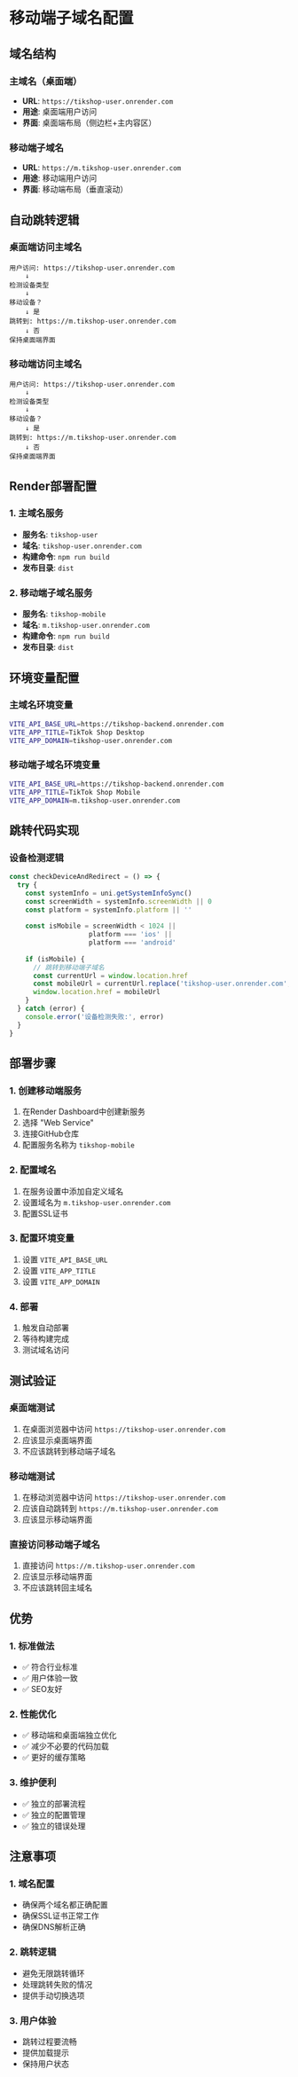 # 移动端子域名配置

## 域名结构

### 主域名（桌面端）
- **URL**: `https://tikshop-user.onrender.com`
- **用途**: 桌面端用户访问
- **界面**: 桌面端布局（侧边栏+主内容区）

### 移动端子域名
- **URL**: `https://m.tikshop-user.onrender.com`
- **用途**: 移动端用户访问
- **界面**: 移动端布局（垂直滚动）

## 自动跳转逻辑

### 桌面端访问主域名
```
用户访问: https://tikshop-user.onrender.com
    ↓
检测设备类型
    ↓
移动设备？
    ↓ 是
跳转到: https://m.tikshop-user.onrender.com
    ↓ 否
保持桌面端界面
```

### 移动端访问主域名
```
用户访问: https://tikshop-user.onrender.com
    ↓
检测设备类型
    ↓
移动设备？
    ↓ 是
跳转到: https://m.tikshop-user.onrender.com
    ↓ 否
保持桌面端界面
```

## Render部署配置

### 1. 主域名服务
- **服务名**: `tikshop-user`
- **域名**: `tikshop-user.onrender.com`
- **构建命令**: `npm run build`
- **发布目录**: `dist`

### 2. 移动端子域名服务
- **服务名**: `tikshop-mobile`
- **域名**: `m.tikshop-user.onrender.com`
- **构建命令**: `npm run build`
- **发布目录**: `dist`

## 环境变量配置

### 主域名环境变量
```bash
VITE_API_BASE_URL=https://tikshop-backend.onrender.com
VITE_APP_TITLE=TikTok Shop Desktop
VITE_APP_DOMAIN=tikshop-user.onrender.com
```

### 移动端子域名环境变量
```bash
VITE_API_BASE_URL=https://tikshop-backend.onrender.com
VITE_APP_TITLE=TikTok Shop Mobile
VITE_APP_DOMAIN=m.tikshop-user.onrender.com
```

## 跳转代码实现

### 设备检测逻辑
```javascript
const checkDeviceAndRedirect = () => {
  try {
    const systemInfo = uni.getSystemInfoSync()
    const screenWidth = systemInfo.screenWidth || 0
    const platform = systemInfo.platform || ''
    
    const isMobile = screenWidth < 1024 || 
                    platform === 'ios' || 
                    platform === 'android'
    
    if (isMobile) {
      // 跳转到移动端子域名
      const currentUrl = window.location.href
      const mobileUrl = currentUrl.replace('tikshop-user.onrender.com', 'm.tikshop-user.onrender.com')
      window.location.href = mobileUrl
    }
  } catch (error) {
    console.error('设备检测失败:', error)
  }
}
```

## 部署步骤

### 1. 创建移动端服务
1. 在Render Dashboard中创建新服务
2. 选择 "Web Service"
3. 连接GitHub仓库
4. 配置服务名称为 `tikshop-mobile`

### 2. 配置域名
1. 在服务设置中添加自定义域名
2. 设置域名为 `m.tikshop-user.onrender.com`
3. 配置SSL证书

### 3. 配置环境变量
1. 设置 `VITE_API_BASE_URL`
2. 设置 `VITE_APP_TITLE`
3. 设置 `VITE_APP_DOMAIN`

### 4. 部署
1. 触发自动部署
2. 等待构建完成
3. 测试域名访问

## 测试验证

### 桌面端测试
1. 在桌面浏览器中访问 `https://tikshop-user.onrender.com`
2. 应该显示桌面端界面
3. 不应该跳转到移动端子域名

### 移动端测试
1. 在移动浏览器中访问 `https://tikshop-user.onrender.com`
2. 应该自动跳转到 `https://m.tikshop-user.onrender.com`
3. 应该显示移动端界面

### 直接访问移动端子域名
1. 直接访问 `https://m.tikshop-user.onrender.com`
2. 应该显示移动端界面
3. 不应该跳转回主域名

## 优势

### 1. 标准做法
- ✅ 符合行业标准
- ✅ 用户体验一致
- ✅ SEO友好

### 2. 性能优化
- ✅ 移动端和桌面端独立优化
- ✅ 减少不必要的代码加载
- ✅ 更好的缓存策略

### 3. 维护便利
- ✅ 独立的部署流程
- ✅ 独立的配置管理
- ✅ 独立的错误处理

## 注意事项

### 1. 域名配置
- 确保两个域名都正确配置
- 确保SSL证书正常工作
- 确保DNS解析正确

### 2. 跳转逻辑
- 避免无限跳转循环
- 处理跳转失败的情况
- 提供手动切换选项

### 3. 用户体验
- 跳转过程要流畅
- 提供加载提示
- 保持用户状态
